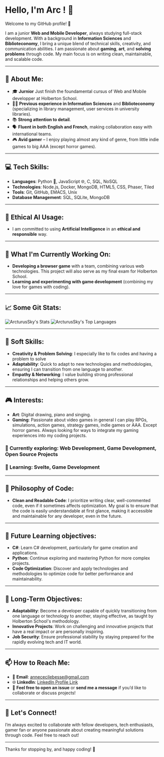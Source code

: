 # [](https://user-images.githubusercontent.com/18350557/176309783-0785949b-9127-417c-8b55-ab5a4333674e.gif) Hello, I'm Arc ! :bow_and_arrow:

Welcome to my GitHub profile! 🎉

I am a junior **Web and Mobile Developer**, always studying full-stack development. With a background in **Information Sciences** and **Biblioteconomy**, I bring a unique blend of technical skills, creativity, and communication abilities. I am passionate about **gaming**, **art**, and **solving problems** through code. My main focus is on writing clean, maintainable, and scalable code.

---

## 🚀 About Me:
- 🎓 **Jurnior** Just finish the foundamental cursus of Web and Mobile developper at Holberton School.
- 🧑‍💻 **Previous experience in Information Sciences** and **Biblioteconomy** (specializing in library management, user services in university libraries).
- 📚 **Strong attention to detail**.
- 🗣️ **Fluent in both English and French**, making collaboration easy with international teams.
- 🎮 **Avid gamer** – I enjoy playing almost any kind of genre, from little indie games to big AAA (except horror games).

---

## 💻 Tech Skills:
- **Languages**: Python 🐍, JavaScript 🌐, C, SQL, NoSQL
- **Technologies**: Node.js, Docker, MongoDB, HTML5, CSS, Phaser, Tiled
- **Tools**: Git, GitHub, EMACS, Unix
- **Database Management**: SQL, SQLite, MongoDB

---

## :robot: Ethical AI Usage:
- I am committed to using **Artificial Intelligence** in an **ethical and responsible** way.

---

## 🌱 What I'm Currently Working On:
- **Developing a browser game** with a team, combining various web technologies. This project will also serve as my final exam for Holberton School.
- **Learning and experimenting with game development** (combining my love for games with coding).

---

## 📈 Some Git Stats:

![ArcturusSky's Stats](https://github-readme-stats.vercel.app/api?username=ArcturusSky&theme=vue-dark&show_icons=true&hide_border=true&count_private=true)
![ArcturusSky's Top Languages](https://github-readme-stats.vercel.app/api/top-langs/?username=ArcturusSky&theme=vue-dark&show_icons=true&hide_border=true&layout=compact)

---

## 🧠 Soft Skills:
- **Creativity & Problem Solving**: I especially like to fix codes and having a problem to solve
- **Adaptability**: Quick to adapt to new technologies and methodologies, ensuring I can transition from one language to another.
- **Empathy & Networking**: I value building strong professional relationships and helping others grow.

---

## 🎮 Interests:
- **Art**: Digital drawing, piano and singing.
- **Gaming**: Passionate about video games in general I can play RPGs, simulations, action games, strategy games, indie games or AAA. Except horror games.
Always looking for ways to integrate my gaming experiences into my coding projects.


### 🔭 **Currently exploring**: Web Development, Game Development, Open Source Projects  
### 🌱 **Learning**: Svelte, Game Development

---

## :thought_balloon:  Philosophy of Code:
- **Clean and Readable Code**: I prioritize writing clear, well-commented code, even if it sometimes affects optimization. My goal is to ensure that the code is easily understandable at first glance, making it accessible and maintainable for any developer, even in the future.

---

## 🔭 Future Learning objectives:
- **C#**: Learn C# development, particularly for game creation and applications.
- **Python**: Continue exploring and mastering Python for more complex projects.
- **Code Optimization**: Discover and apply technologies and methodologies to optimize code for better performance and maintainability.

---

## 📆 Long-Term Objectives:
- **Adaptability**: Become a developer capable of quickly transitioning from one language or technology to another, staying effective, as taught by Holberton School's methodology.
- **Innovative Projects**: Work on challenging and innovative projects that have a real impact or are personally inspiring.
- **Job Security**: Ensure professional stability by staying prepared for the rapidly evolving tech and IT world.

---

## 📫 How to Reach Me:
- 📧 **Email**: [annececilebesse@gmail.com](mailto:annececilebesse@gmail.com)
- 🌐 **LinkedIn**: [LinkedIn Profile Link](https://www.linkedin.com/in/anne-c%C3%A9cile-besse/)
- 💬 **Feel free to open an issue** or **send me a message** if you’d like to collaborate or discuss projects!

---

## 💬 Let's Connect!
I’m always excited to collaborate with fellow developers, tech enthusiasts, gamer fan or anyone passionate about creating meaningful solutions through code. Feel free to reach out!

---

Thanks for stopping by, and happy coding! 🚀
